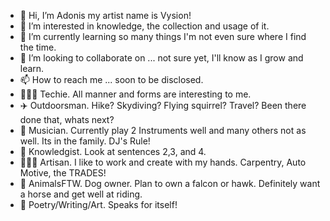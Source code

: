 - 👋 Hi, I’m Adonis my artist name is Vysion!
- 👀 I’m interested in knowledge, the collection and usage of it.
- 🌱 I’m currently learning so many things I'm not even sure where I find the time.
- 💞️ I’m looking to collaborate on ... not sure yet, I'll know as I grow and learn.
- 📫 How to reach me ... soon to be disclosed.
- 👨🏾‍💻 Techie. All manner and forms are interesting to me.
- ✈️ Outdoorsman. Hike? Skydiving? Flying squirrel? Travel? Been there done that, whats next? 
- 🎼 Musician. Currently play 2 Instruments well and many others not as well. Its in the family. DJ's Rule!
- 🧠 Knowledgist. Look at sentences 2,3, and 4.
- 👨🏾‍🎨 Artisan. I like to work and create with my hands. Carpentry, Auto Motive, the TRADES!
- 🦄 AnimalsFTW. Dog owner. Plan to own a falcon or hawk. Definitely want a horse and get well at riding.
- 📖 Poetry/Writing/Art. Speaks for itself! 
<!---
Alwagner6/Alwagner6 is a ✨ special ✨ repository because its `README.md` (this file) appears on your GitHub profile.
You can click the Preview link to take a look at your changes.
--->
